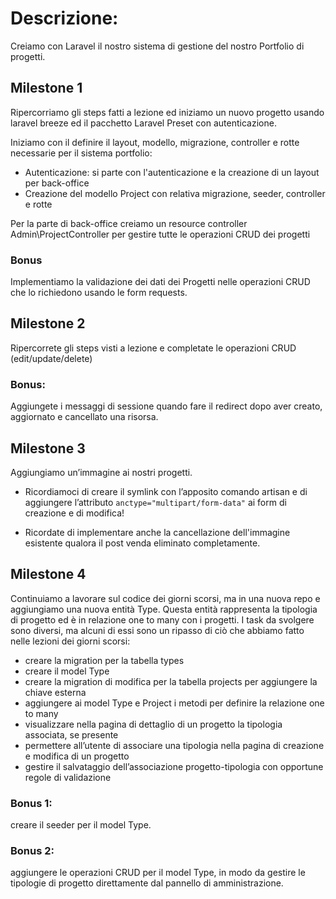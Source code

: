 # Descrizione:
Creiamo con Laravel il nostro sistema di gestione del nostro Portfolio di progetti.

## Milestone 1
Ripercorriamo gli steps fatti a lezione ed iniziamo un nuovo progetto usando laravel breeze ed il pacchetto Laravel Preset con autenticazione.

Iniziamo con il definire il layout, modello, migrazione, controller e rotte necessarie per il sistema portfolio:
- Autenticazione: si parte con l'autenticazione e la creazione di un layout per back-office
- Creazione del modello Project con relativa migrazione, seeder, controller e rotte

Per la parte di back-office creiamo un resource controller Admin\ProjectController per gestire tutte le operazioni CRUD dei progetti

### Bonus
Implementiamo la validazione dei dati dei Progetti nelle operazioni CRUD che lo richiedono usando le form requests.

## Milestone 2
Ripercorrete gli steps visti a lezione e completate le operazioni CRUD (edit/update/delete)

### Bonus:
Aggiungete i messaggi di sessione quando fare il redirect dopo aver creato, aggiornato e cancellato una risorsa.

## Milestone 3
Aggiungiamo un’immagine ai nostri progetti.

- Ricordiamoci di creare il symlink con l’apposito comando artisan e di aggiungere l’attributo `anctype="multipart/form-data"` ai form di creazione e di modifica!

- Ricordate di implementare anche la cancellazione dell'immagine esistente qualora il post venda eliminato completamente.

## Milestone 4
Continuiamo a lavorare sul codice dei giorni scorsi, ma in una nuova repo e aggiungiamo una nuova entità Type.
Questa entità rappresenta la tipologia di progetto ed è in relazione one to many con i progetti.
I task da svolgere sono diversi, ma alcuni di essi sono un ripasso di ciò che abbiamo fatto nelle lezioni dei giorni scorsi:
- creare la migration per la tabella types
- creare il model Type
- creare la migration di modifica per la tabella projects per aggiungere la chiave esterna
- aggiungere ai model Type e Project i metodi per definire la relazione one to many
- visualizzare nella pagina di dettaglio di un progetto la tipologia associata, se presente
- permettere all’utente di associare una tipologia nella pagina di creazione e modifica di un progetto
- gestire il salvataggio dell’associazione progetto-tipologia con opportune regole di validazione

### Bonus 1:
creare il seeder per il model Type.

### Bonus 2:
aggiungere le operazioni CRUD per il model Type, in modo da gestire le tipologie di progetto direttamente dal pannello di amministrazione.